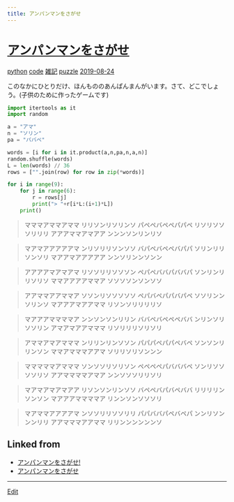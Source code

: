 ```yaml
---
title: アンパンマンをさがせ
---
```

# [アンパンマンをさがせ](/アンパンマンをさがせ)

[python](/python) [code](/code) [雑記](/雑記) [puzzle](/puzzle)
[2019-08-24](/2019-08-24) 

このなかにひとりだけ、ほんもののあんぱんまんがいます。さて、どこでしょう。(子供のために作ったゲームです)

```python
import itertools as it
import random

a = "アマ"
n = "ソリン"
pa = "パバペ"

words = [i for i in it.product(a,n,pa,n,a,n)]
random.shuffle(words)
L = len(words) // 36
rows = ["".join(row) for row in zip(*words)]

for i in range(9):
    for j in range(6):
        r = rows[j]
        print("> "+r[i*L:(i+1)*L])
    print()
```

> マママアママアママ
> リリソンリソリンソ
> パペペバペペパパペ
> リソリソソソリリリ
> アアアママアマアア
> ンンンソンリンリソ

> マアマアアアアアマ
> ンリソリリソンソソ
> バパペバペペバパパ
> ソリンリリソンソリ
> マアアマアアアアア
> ンンソリンンソンン

> アアアアマアマアマ
> リソソリリソソソン
> ペパペババパババパ
> ソンリンリリソリソ
> ママアアアアママア
> ソソソソンソンソソ

> アアママアアママア
> ソソンリソソソソソ
> ペパバペパパバパペ
> ソソリンンソリンソ
> マアアアマアアママ
> リソンソリリリリソ

> マアアアママママア
> ンンソンソンリリン
> ババペバペペペババ
> ンリンソリソソリン
> アマアマアアマママ
> リソリリリソリソリ

> アママアマアマママ
> ンリリンリンソソン
> パパパペパパペバペ
> ソンソンリリンソン
> ママアマママアアマ
> ソリリソリソンンン

> マママママアマママ
> ソンソソリソリソン
> ペペペペパバババペ
> ソンリソソソソリソ
> アアママママアマア
> ンンソソソリリソリ

> マアマアマアマアア
> リソンソンリンソソ
> バペペバパバペババ
> リリリリンソンソン
> マアアアママママア
> リンンソンソソソリ

> マアママアアアアマ
> ンソソリリソソリリ
> パパババパペバペパ
> ンンリソンンンリリ
> アアマママアアママ
> リリンンンンンンソ
## Linked from

* [アンパンマンをさがせ!](/アンパンマンをさがせ!)
* [アンパンマンをさがせ](/アンパンマンをさがせ)


----
[Edit](https://github.com/vitroid/vitroid.github.io/edit/master/MD/アンパンマンをさがせ.md)

